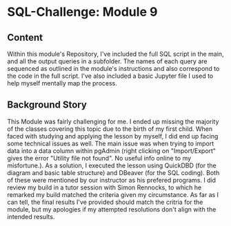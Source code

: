 # SQL-Challenge: Module 9

## Content
Within this module's Repository, I've included the full SQL script in the main, and all the output queries in a subfolder. The names of each query are sequenced as outlined in the module's instructions and also correspond to the code in the full script. I've also included a basic Jupyter file I used to help myself mentally map the process. 


## Background Story
This Module was fairly challenging for me. I ended up missing the majority of the classes covering this topic due to the birth of my first child. When faced with studying and applying the lesson by myself, I did end up facing some technical issues as well. The main issue was when trying to import data into a data column within pgAdmin (right clicking on "Import/Export" gives the error "Utility file not found". No useful info online to my misfortune.). As a solution, I executed the lesson using QuickDBD (for the diagram and basic table structure) and DBeaver (for the SQL coding). Both of these were mentioned by our instructor as his prefered programs. I did review my build in a tutor session with Simon Rennocks, to which he remarked my build matched the criteria given my circumstance. As far as I can tell, the final results I've provided should match the critria for the module, but my apologies if my attempted resolutions don't align with the intended results. 
